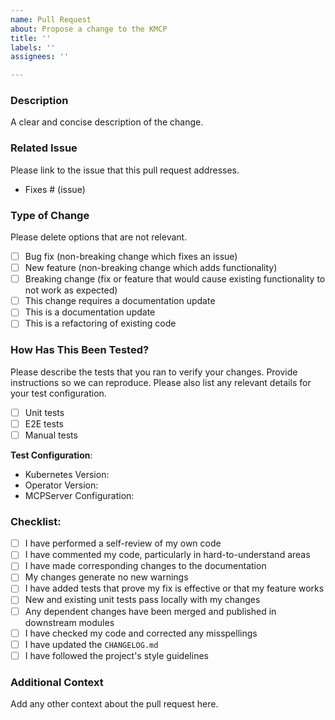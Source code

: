 ```yaml
---
name: Pull Request
about: Propose a change to the KMCP
title: ''
labels: ''
assignees: ''

---
```


### Description

A clear and concise description of the change.

### Related Issue

Please link to the issue that this pull request addresses.

- Fixes # (issue)

### Type of Change

Please delete options that are not relevant.

- [ ] Bug fix (non-breaking change which fixes an issue)
- [ ] New feature (non-breaking change which adds functionality)
- [ ] Breaking change (fix or feature that would cause existing functionality to not work as expected)
- [ ] This change requires a documentation update
- [ ] This is a documentation update
- [ ] This is a refactoring of existing code

### How Has This Been Tested?

Please describe the tests that you ran to verify your changes. Provide instructions so we can reproduce. Please also list any relevant details for your test configuration.

- [ ] Unit tests
- [ ] E2E tests
- [ ] Manual tests

**Test Configuration**:
*   Kubernetes Version:
*   Operator Version:
*   MCPServer Configuration:

### Checklist:

- [ ] I have performed a self-review of my own code
- [ ] I have commented my code, particularly in hard-to-understand areas
- [ ] I have made corresponding changes to the documentation
- [ ] My changes generate no new warnings
- [ ] I have added tests that prove my fix is effective or that my feature works
- [ ] New and existing unit tests pass locally with my changes
- [ ] Any dependent changes have been merged and published in downstream modules
- [ ] I have checked my code and corrected any misspellings
- [ ] I have updated the `CHANGELOG.md`
- [ ] I have followed the project's style guidelines

### Additional Context

Add any other context about the pull request here.
